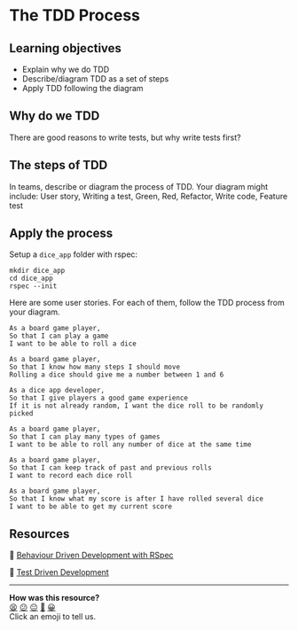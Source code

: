 # The TDD Process

## Learning objectives
- Explain why we do TDD
- Describe/diagram TDD as a set of steps
- Apply TDD following the diagram

## Why do we TDD

There are good reasons to write tests, but why write tests first?

## The steps of TDD

In teams, describe or diagram the process of TDD.
Your diagram might include: User story, Writing a test, Green, Red, Refactor, Write code, Feature test

## Apply the process

Setup a `dice_app` folder with rspec:

```
mkdir dice_app
cd dice_app
rspec --init
```

Here are some user stories. For each of them, follow the TDD process from your diagram.

```
As a board game player,
So that I can play a game
I want to be able to roll a dice
```

```
As a board game player,
So that I know how many steps I should move
Rolling a dice should give me a number between 1 and 6
```

```
As a dice app developer,
So that I give players a good game experience
If it is not already random, I want the dice roll to be randomly picked
```

```
As a board game player,
So that I can play many types of games
I want to be able to roll any number of dice at the same time
```

```
As a board game player,
So that I can keep track of past and previous rolls
I want to record each dice roll
```

```
As a board game player,
So that I know what my score is after I have rolled several dice
I want to be able to get my current score
```

## Resources

:pill: [Behaviour Driven Development with RSpec](https://github.com/makersacademy/course/blob/main/pills/rspec.md)

:pill: [Test Driven Development](https://github.com/makersacademy/course/blob/main/pills/tdd.md)

<!-- BEGIN GENERATED SECTION DO NOT EDIT -->

---

**How was this resource?**  
[😫](https://airtable.com/shrUJ3t7KLMqVRFKR?prefill_Repository=skills-workshops&prefill_File=test_driven_development/TDD_process.md&prefill_Sentiment=😫) [😕](https://airtable.com/shrUJ3t7KLMqVRFKR?prefill_Repository=skills-workshops&prefill_File=test_driven_development/TDD_process.md&prefill_Sentiment=😕) [😐](https://airtable.com/shrUJ3t7KLMqVRFKR?prefill_Repository=skills-workshops&prefill_File=test_driven_development/TDD_process.md&prefill_Sentiment=😐) [🙂](https://airtable.com/shrUJ3t7KLMqVRFKR?prefill_Repository=skills-workshops&prefill_File=test_driven_development/TDD_process.md&prefill_Sentiment=🙂) [😀](https://airtable.com/shrUJ3t7KLMqVRFKR?prefill_Repository=skills-workshops&prefill_File=test_driven_development/TDD_process.md&prefill_Sentiment=😀)  
Click an emoji to tell us.

<!-- END GENERATED SECTION DO NOT EDIT -->
